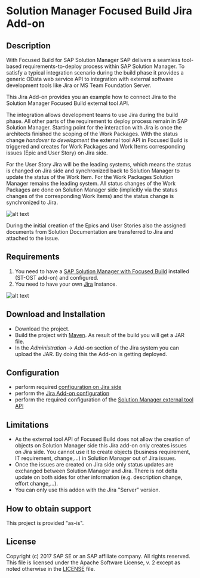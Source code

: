 # Solution Manager Focused Build Jira Add-on

## Description
With Focused Build for SAP Solution Manager SAP delivers a seamless tool-based requirements-to-deploy process within SAP Solution Manager. To satisfy a typical integration scenario during the build phase it provides a generic OData web service API to integration with external software development tools like Jira or MS Team Foundation Server. 

This Jira Add-on provides you an example how to connect Jira to the Solution Manager Focused Build external tool API.

The integration allows development teams to use Jira during the build phase. All other parts of the requirement to deploy process remain in SAP Solution Manager. Starting point for the interaction with Jira is once the architects finished the scoping of the Work Packages. With the status change *handover to development* the external tool API in Focused Build is triggered and creates for Work Packages and Work Items corresponding issues (Epic and User Story) on Jira side.    

For the User Story Jira will be the leading systems, which means the status is changed on Jira side and synchronized back to Solution Manager to update the status of the Work Item. For the Work Packages Solution Manager remains the leading system. All status changes of the Work Packages are done on Solution Manager side (implicitly via the status changes of the corresponding Work Items) and the status change is synchronized to Jira.    

![alt text](https://github.com/SAP/solman-fb-jira-addon/blob/master/doc/Issue_Relation.png "Issue Relation")

During the initial creation of the Epics and User Stories also the assigned documents from Solution Documentation are transferred to Jira and attached to the issue.

## Requirements
1. You need to have a [SAP Solution Manager with Focused Build](https://wiki.scn.sap.com/wiki/download/attachments/467538817/Focused%20Build%20%20How%20to%20get%20started%201.1.pdf?version=1&modificationDate=1500467704000&api=v2) installed (ST-OST add-on) and configured.
2. You need to have your own [Jira](https://www.atlassian.com/software/jira/download) Instance.

![alt text](https://github.com/SAP/solman-fb-jira-addon/blob/master/doc/Integration_Overview.png "Integration Overview")

## Download and Installation 
- Download the project.
- Build the project with [Maven](https://maven.apache.org). As result of the build you will get a JAR file. 
- In the *Administration* -> *Add-on* section of the Jira system you can upload the JAR. By doing this the Add-on is getting deployed.


## Configuration
- perform required [configuration on Jira side](https://github.com/SAP/solman-fb-jira-addon/blob/master/doc/JIRA_CONFIGURATION.md)
- perform the [Jira Add-on configuration](https://github.com/SAP/solman-fb-jira-addon/blob/master/doc/ADDON_CONFIGURATION.md)
- perform the required configuration of the [Solution Manager external tool API](https://github.com/SAP/solman-fb-jira-addon/blob/master/doc/External_Tool_Integration_API_V2.0.pdf)


## Limitations
- As the external tool API of Focused Build does not allow the creation of objects on Solution Manager side this Jira add-on only creates issues on Jira side. You cannot use it to create objects (business requirement, IT requirement, change,...) in Solution Manager out of Jira issues.
- Once the issues are created on Jira side only status updates are exchanged between Solution Manager and Jira. There is not delta update on both sides for other information (e.g. description change, effort change,...).
- You can only use this addon with the Jira "Server" version.


## How to obtain support
This project is provided "as-is".


## License
Copyright (c) 2017 SAP SE or an SAP affiliate company. All rights reserved.
This file is licensed under the Apache Software License, v. 2 except as noted otherwise in the [LICENSE](https://github.com/SAP/solman-fb-jira-addon/blob/master/LICENSE) file.

